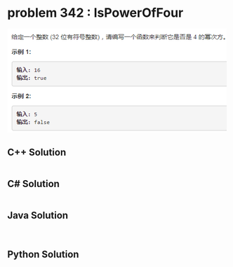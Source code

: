 
# problem 342 : IsPowerOfFour

<img src="https://github.com/Peefy/PeefyLeetCode/blob/master/doc/301-400/342.IsPowerOfFour/problem.png"/>

## C++ Solution

```c++


```

## C# Solution

```csharp


```

## Java Solution

```java



```

## Python Solution

```python



```




